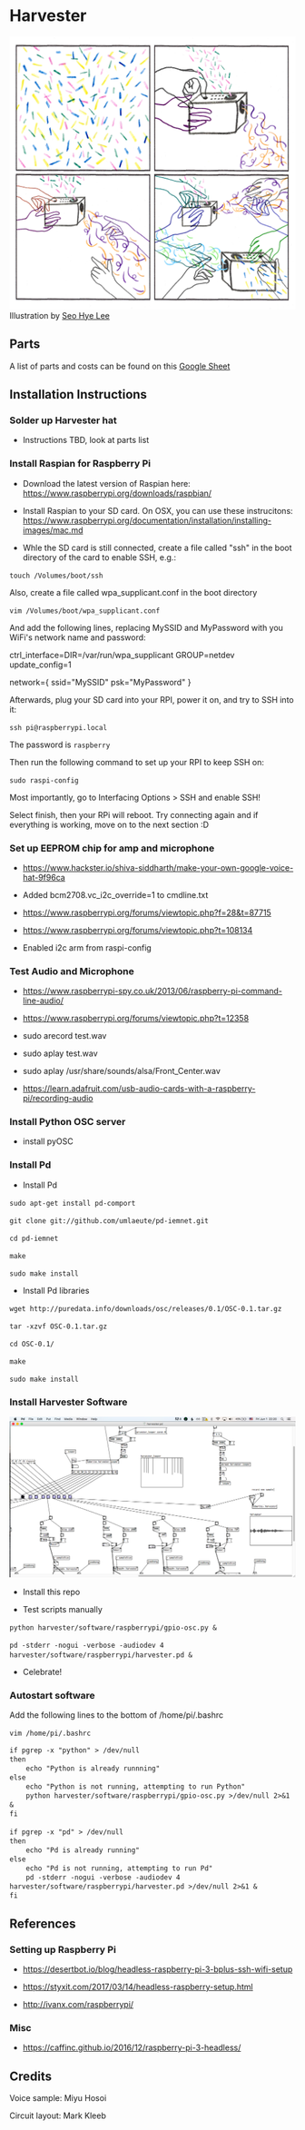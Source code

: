 # Harvester

![Harvester Illustration](https://raw.githubusercontent.com/aquietlife/harvester/master/harvester.jpg)
Illustration by [Seo Hye Lee](http://www.seohyelee.com/)

## Parts

A list of parts and costs can be found on this [Google Sheet](https://docs.google.com/spreadsheets/d/1l5mX_4e5-Yf7ezj4Uyb-OJHwEcOEgB5TfozrZ1NfUMg/edit?usp=sharing)

## Installation Instructions

### Solder up Harvester hat

* Instructions TBD, look at parts list

### Install Raspian for Raspberry Pi

* Download the latest version of Raspian here: https://www.raspberrypi.org/downloads/raspbian/

* Install Raspian to your SD card. On OSX, you can use these instrucitons: https://www.raspberrypi.org/documentation/installation/installing-images/mac.md

* Whle the SD card is still connected, create a file called "ssh" in the boot directory of the card to enable SSH, e.g.:

`touch /Volumes/boot/ssh`

Also, create a file called wpa_supplicant.conf in the boot directory

`vim /Volumes/boot/wpa_supplicant.conf `

And add the following lines, replacing MySSID and MyPassword with you WiFi's network name and password:

ctrl_interface=DIR=/var/run/wpa_supplicant GROUP=netdev
update_config=1

network={ 
ssid="MySSID" 
psk="MyPassword" 
}

Afterwards, plug your SD card into your RPI, power it on, and try to SSH into it:

`ssh pi@raspberrypi.local`

The password is `raspberry`

Then run the following command to set up your RPI to keep SSH on:

`sudo raspi-config`

Most importantly, go to Interfacing Options > SSH and enable SSH!

Select finish, then your RPi will reboot. Try connecting again and if everything is working, move on to the next section :D


### Set up EEPROM chip for amp and microphone

* https://www.hackster.io/shiva-siddharth/make-your-own-google-voice-hat-9f96ca

* Added bcm2708.vc_i2c_override=1 to cmdline.txt

* https://www.raspberrypi.org/forums/viewtopic.php?f=28&t=87715

* https://www.raspberrypi.org/forums/viewtopic.php?t=108134

* Enabled i2c arm from raspi-config

### Test Audio and Microphone

* https://www.raspberrypi-spy.co.uk/2013/06/raspberry-pi-command-line-audio/

* https://www.raspberrypi.org/forums/viewtopic.php?t=12358

* sudo arecord test.wav

* sudo aplay test.wav

* sudo aplay /usr/share/sounds/alsa/Front_Center.wav

* https://learn.adafruit.com/usb-audio-cards-with-a-raspberry-pi/recording-audio

### Install Python OSC server

* install pyOSC

### Install Pd

* Install Pd

`sudo apt-get install pd-comport`

`git clone git://github.com/umlaeute/pd-iemnet.git`

`cd pd-iemnet`

`make`

`sudo make install`

* Install Pd libraries

`wget http://puredata.info/downloads/osc/releases/0.1/OSC-0.1.tar.gz`

`tar -xzvf OSC-0.1.tar.gz`

`cd OSC-0.1/`

`make`

`sudo make install`

### Install Harvester Software

![Harvester Pd Software](https://raw.githubusercontent.com/aquietlife/harvester/master/software/raspberrypi/harvester-pd.png)

* Install this repo

* Test scripts manually

`python harvester/software/raspberrypi/gpio-osc.py &`

`pd -stderr -nogui -verbose -audiodev 4 harvester/software/raspberrypi/harvester.pd &`


* Celebrate!

### Autostart software

Add the following lines to the bottom of /home/pi/.bashrc

`vim /home/pi/.bashrc`

```
if pgrep -x "python" > /dev/null
then
    echo "Python is already runnning"
else
    echo "Python is not running, attempting to run Python"
	python harvester/software/raspberrypi/gpio-osc.py >/dev/null 2>&1 &
fi

if pgrep -x "pd" > /dev/null
then
    echo "Pd is already running"
else
    echo "Pd is not running, attempting to run Pd"
	pd -stderr -nogui -verbose -audiodev 4 harvester/software/raspberrypi/harvester.pd >/dev/null 2>&1 &
fi
```

## References

### Setting up Raspberry Pi

* https://desertbot.io/blog/headless-raspberry-pi-3-bplus-ssh-wifi-setup

* https://styxit.com/2017/03/14/headless-raspberry-setup.html    

* http://ivanx.com/raspberrypi/

### Misc

* https://caffinc.github.io/2016/12/raspberry-pi-3-headless/

## Credits

Voice sample: Miyu Hosoi

Circuit layout: Mark Kleeb
